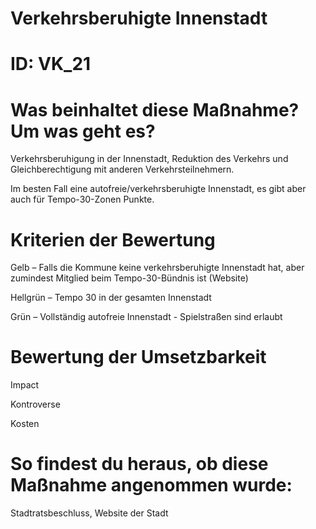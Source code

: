 # Verkehrsberuhigte Innenstadt
# ID: VK_21
# Was beinhaltet diese Maßnahme? Um was geht es?

Verkehrsberuhigung in der Innenstadt, Reduktion des Verkehrs und Gleichberechtigung mit anderen Verkehrsteilnehmern. 

Im besten Fall eine autofreie/verkehrsberuhigte Innenstadt, es gibt aber auch für Tempo-30-Zonen Punkte.

# Kriterien der Bewertung

Gelb – Falls die Kommune keine verkehrsberuhigte Innenstadt hat, aber zumindest Mitglied beim Tempo-30-Bündnis ist (Website)

Hellgrün – Tempo 30 in der gesamten Innenstadt

Grün – Vollständig autofreie Innenstadt - Spielstraßen sind erlaubt

# Bewertung der Umsetzbarkeit

Impact

Kontroverse

Kosten

# So findest du heraus, ob diese Maßnahme angenommen wurde:
Stadtratsbeschluss, Website der Stadt
